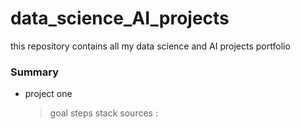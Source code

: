 # data_science_AI_projects
this repository contains all my data science and AI projects portfolio

### Summary
- project one
  > goal
  > steps
  > stack
  > sources : <link></link> 
